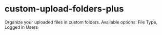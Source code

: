 # custom-upload-folders-plus
Organize your uploaded files in custom folders. Available options: File Type, Logged in Users

